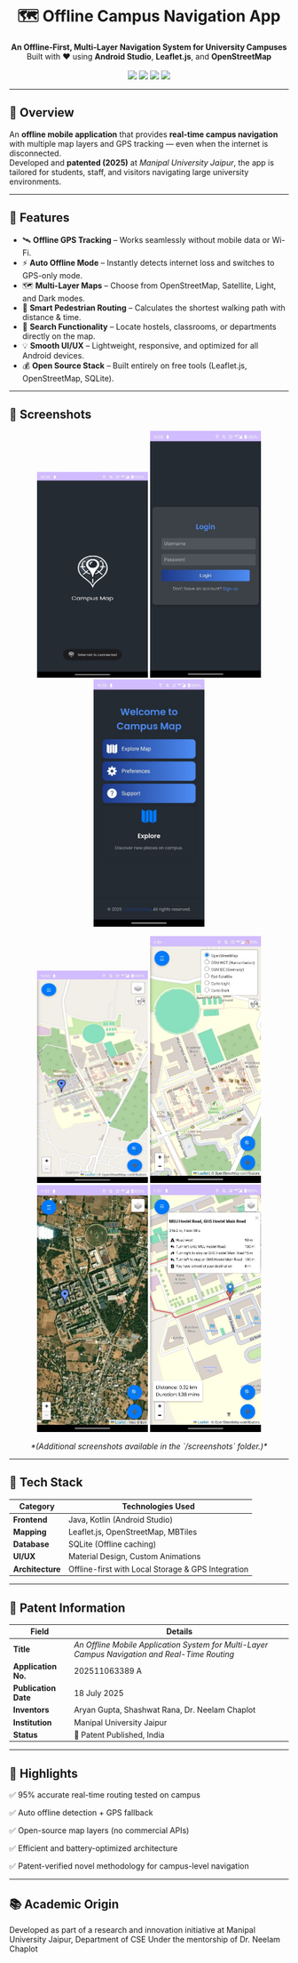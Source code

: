 <!-- README.md for Offline Campus Navigation App -->
<!-- Developed by Aryan Gupta | Patent Published 2025 -->

<h1 align="center">🗺️ Offline Campus Navigation App</h1>
<p align="center">
  <b>An Offline-First, Multi-Layer Navigation System for University Campuses</b><br/>
  Built with ❤️ using <b>Android Studio</b>, <b>Leaflet.js</b>, and <b>OpenStreetMap</b>  
  <br/><br/>
  <img src="https://img.shields.io/badge/Status-Patent%20Published-success?style=for-the-badge&logo=google-scholar&logoColor=white"/>
  <img src="https://img.shields.io/badge/Platform-Android-3DDC84?style=for-the-badge&logo=android&logoColor=white"/>
  <img src="https://img.shields.io/badge/Technology-Offline%20Navigation-blue?style=for-the-badge&logo=gpsdot&logoColor=white"/>
  <img src="https://img.shields.io/badge/Open%20Source-Yes-brightgreen?style=for-the-badge&logo=opensourceinitiative&logoColor=white"/>
</p>

---

## 🧭 Overview
An **offline mobile application** that provides **real-time campus navigation** with multiple map layers and GPS tracking — even when the internet is disconnected.  
Developed and **patented (2025)** at *Manipal University Jaipur*, the app is tailored for students, staff, and visitors navigating large university environments.

---

## 🚀 Features
- 🛰️ **Offline GPS Tracking** – Works seamlessly without mobile data or Wi-Fi.  
- ⚡ **Auto Offline Mode** – Instantly detects internet loss and switches to GPS-only mode.  
- 🗺️ **Multi-Layer Maps** – Choose from OpenStreetMap, Satellite, Light, and Dark modes.  
- 📍 **Smart Pedestrian Routing** – Calculates the shortest walking path with distance & time.  
- 🔎 **Search Functionality** – Locate hostels, classrooms, or departments directly on the map.  
- 💡 **Smooth UI/UX** – Lightweight, responsive, and optimized for all Android devices.  
- 💰 **Open Source Stack** – Built entirely on free tools (Leaflet.js, OpenStreetMap, SQLite).

---

## 📸 Screenshots
<p align="center">
  <img src="app/src/Screenshots/1.jpg" width="200"/>
  <img src="app/src/Screenshots/2.jpg" width="200"/>
  <img src="app/src/Screenshots/4.jpg" width="200"/>
</p>
<p align="center">
  <img src="app/src/Screenshots/5.jpg" width="200"/>
  <img src="app/src/Screenshots/6.jpg" width="200"/>
  <img src="app/src/Screenshots/10.jpg" width="200"/>
  <img src="app/src/Screenshots/14.jpg" width="200"/>
</p>
<p align="center">
  <i>*(Additional screenshots available in the `/screenshots` folder.)*</i>
</p>

---

## 🧠 Tech Stack
| Category | Technologies Used |
|-----------|------------------|
| **Frontend** | Java, Kotlin (Android Studio) |
| **Mapping** | Leaflet.js, OpenStreetMap, MBTiles |
| **Database** | SQLite (Offline caching) |
| **UI/UX** | Material Design, Custom Animations |
| **Architecture** | Offline-first with Local Storage & GPS Integration |

---

## 🧾 Patent Information
| Field | Details |
|--------|---------|
| **Title** | *An Offline Mobile Application System for Multi-Layer Campus Navigation and Real-Time Routing* |
| **Application No.** | 202511063389 A |
| **Publication Date** | 18 July 2025 |
| **Inventors** | Aryan Gupta, Shashwat Rana, Dr. Neelam Chaplot |
| **Institution** | Manipal University Jaipur |
| **Status** | 📜 Patent Published, India |

---

## 🏅 Highlights
✅ 95% accurate real-time routing tested on campus

✅ Auto offline detection + GPS fallback

✅ Open-source map layers (no commercial APIs)

✅ Efficient and battery-optimized architecture

✅ Patent-verified novel methodology for campus-level navigation

---

## 📚 Academic Origin
Developed as part of a research and innovation initiative at
Manipal University Jaipur, Department of CSE
Under the mentorship of Dr. Neelam Chaplot

